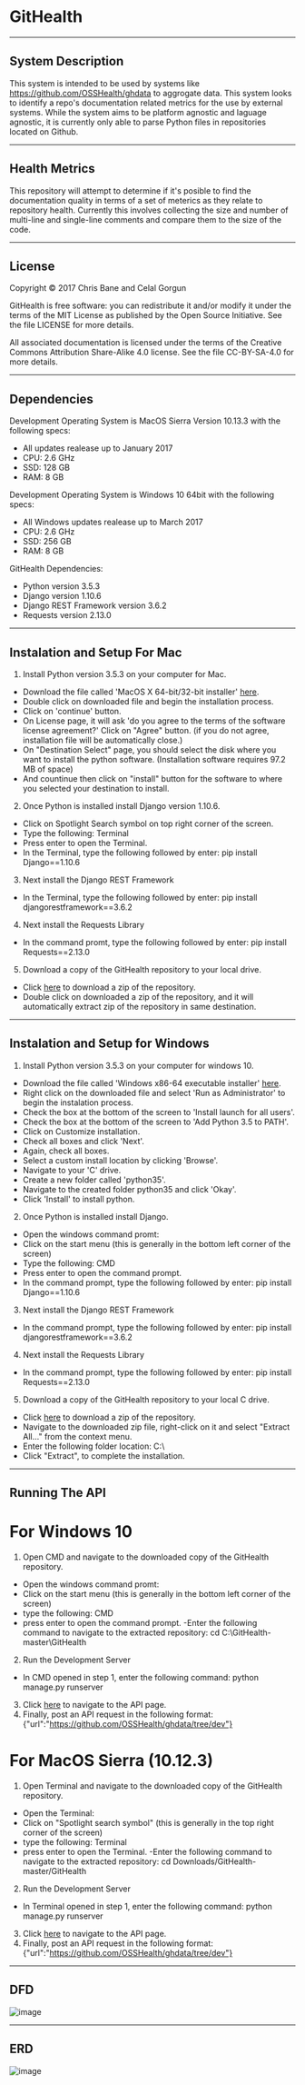 # GitHealth

---
## System Description

This system is intended to be used by systems like https://github.com/OSSHealth/ghdata to aggrogate data. This system looks to identify a repo's documentation related metrics for the use by external systems. While the system aims to be platform agnostic and laguage agnostic, it is currently only able to parse Python files in repositories located on Github.

---
## Health Metrics

This repository will attempt to determine if it's posible to find the documentation quality in terms of a set of meterics as they relate to repository health. Currently this involves collecting the size and number of multi-line and single-line comments and compare them to the size of the code.

---
## License

Copyright © 2017 Chris Bane and Celal Gorgun

GitHealth is free software: you can redistribute it and/or modify it under the terms of the MIT License as published by the Open Source Initiative. See the file LICENSE for more details.

All associated documentation is licensed under the terms of the Creative Commons Attribution Share-Alike 4.0 license. See the file CC-BY-SA-4.0 for more details.

---
## Dependencies
Development Operating System is MacOS Sierra Version 10.13.3 with the following specs:
- All updates realease up to January 2017  
- CPU: 2.6 GHz
- SSD: 128 GB
- RAM: 8 GB

Development Operating System is Windows 10 64bit with the following specs:
- All Windows updates realease up to March 2017  
- CPU: 2.6 GHz
- SSD: 256 GB
- RAM: 8 GB

GitHealth Dependencies:
- Python version 3.5.3
- Django version 1.10.6
- Django REST Framework version 3.6.2
- Requests version 2.13.0

---
## Instalation and Setup For Mac
1. Install Python version 3.5.3 on your computer for Mac.
- Download the file called 'MacOS X 64-bit/32-bit installer' [here](https://www.python.org/downloads/release/python-353/).
- Double click on downloaded file and begin the installation process.
- Click on 'continue' button.
- On License page, it will ask 'do you agree to the terms of the software license agreement?' Click on "Agree" button.
    (if you do not agree, installation file will be automatically close.)
- On "Destination Select" page, you should select the disk where you want to install the python software.
    (Installation software requires 97.2 MB of space)
- And countinue then click on "install" button for the software to where you selected your destination to install.
2. Once Python is installed install Django version 1.10.6.
- Click on Spotlight Search symbol on top right corner of the screen.
- Type the following: Terminal
- Press enter to open the Terminal.
- In the Terminal, type the following followed by enter: pip install Django==1.10.6
3. Next install the Django REST Framework
- In the Terminal, type the following followed by enter: pip install djangorestframework==3.6.2
4. Next install the Requests Library
- In the command promt, type the following followed by enter: pip install Requests==2.13.0
5. Download a copy of the GitHealth repository to your local drive.
 - Click [here](https://github.com/Ashkeelun/GitHealth/archive/master.zip) to download a zip of the repository.
 - Double click on downloaded a zip of the repository, and it will automatically extract zip of the repository in same destination.
 
 ---
## Instalation and Setup for Windows

1. Install Python version 3.5.3 on your computer for windows 10.
 - Download the file called 'Windows x86-64 executable installer' [here](https://www.python.org/downloads/release/python-353/).
 - Right click on the downloaded file and select 'Run as Administrator' to begin the instalation process.
 - Check the box at the bottom of the screen to 'Install launch for all users'.
 - Check the box at the bottom of the screen to 'Add Python 3.5 to PATH'.
 - Click on Customize installation.
 - Check all boxes and click 'Next'.
 - Again, check all boxes.
 - Select a custom install location by clicking 'Browse'.
 - Navigate to your 'C' drive.
 - Create a new folder called 'python35'.
 - Navigate to the created folder python35 and click 'Okay'.
 - Click 'Install' to install python.
2. Once Python is installed install Django.
 - Open the windows command promt:
  - Click on the start menu (this is generally in the bottom left corner of the screen)
  - Type the following: CMD
  - Press enter to open the command prompt.
 - In the command prompt, type the following followed by enter: pip install Django==1.10.6
3. Next install the Django REST Framework
 - In the command prompt, type the following followed by enter: pip install djangorestframework==3.6.2
4. Next install the Requests Library
 - In the command prompt, type the following followed by enter: pip install Requests==2.13.0
5. Download a copy of the GitHealth repository to your local C drive.
 - Click [here](https://github.com/Ashkeelun/GitHealth/archive/master.zip) to download a zip of the repository.
 - Navigate to the downloaded zip file, right-click on it and select "Extract All..." from the context menu.
 - Enter the following folder location: C:\
 - Click "Extract", to complete the installation.

---
## Running The API

# For Windows 10
1. Open CMD and navigate to the downloaded copy of the GitHealth repository.
 - Open the windows command promt:
  - Click on the start menu (this is generally in the bottom left corner of the screen)
  - type the following: CMD
  - press enter to open the command prompt.
 -Enter the following command to navigate to the extracted repository: cd C:\GitHealth-master\GitHealth
2. Run the Development Server
 - In CMD opened in step 1, enter the following command: python manage.py runserver
3. Click [here](http://127.0.0.1:8000/health/test/) to navigate to the API page.
4. Finally, post an API request in the following format:
    {"url":"https://github.com/OSSHealth/ghdata/tree/dev"}

# For MacOS Sierra (10.12.3)
1. Open Terminal and navigate to the downloaded copy of the GitHealth repository.
 - Open the Terminal:
  - Click on "Spotlight search symbol" (this is generally in the top right corner of the screen)
  - type the following: Terminal
  - press enter to open the Terminal.
 -Enter the following command to navigate to the extracted repository: cd Downloads/GitHealth-master/GitHealth
2. Run the Development Server
 - In Terminal opened in step 1, enter the following command: python manage.py runserver
3. Click [here](http://127.0.0.1:8000/health/test/) to navigate to the API page.
4. Finally, post an API request in the following format:
    {"url":"https://github.com/OSSHealth/ghdata/tree/dev"}
---
## DFD

![image](https://cloud.githubusercontent.com/assets/14626151/24373848/5ffe8fbe-12f8-11e7-8668-399e27a5f0d0.png)

---
## ERD

![image](https://cloud.githubusercontent.com/assets/14626151/24486400/9bfa22f2-14cf-11e7-8e53-8e7bb8e45b99.png)

